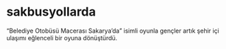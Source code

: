 # sakbusyollarda
 “Belediye Otobüsü Macerası Sakarya’da” isimli oyunla gençler artık şehir içi ulaşımı eğlenceli bir oyuna dönüştürdü. 

